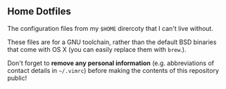 ## Home Dotfiles
The configuration files from my `$HOME` dirercoty that I can't live without.

These files are for a GNU toolchain, rather than the default BSD binaries that come with OS X (you can easily replace them with `brew`.).

Don't forget to **remove any personal information** (e.g. abbreviations of contact details in `~/.vimrc`) before making the contents of this repository public!
